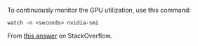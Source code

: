 To continuously monitor the GPU utilization, use this command:
```
watch -n <seconds> nvidia-smi
```

From [this answer](http://unix.stackexchange.com/questions/38560/gpu-usage-monitoring-cuda#comment446541_78203) on StackOverflow.
